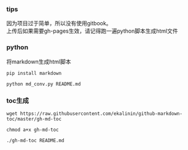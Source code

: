 ### tips

因为项目过于简单，所以没有使用gitbook。   
上传后如果需要gh-pages生效，请记得跑一遍python脚本生成html文件

### python
将markdown生成html脚本

```
pip install markdown

python md_conv.py README.md
```

### toc生成
```
wget https://raw.githubusercontent.com/ekalinin/github-markdown-toc/master/gh-md-toc

chmod a+x gh-md-toc

./gh-md-toc README.md
```